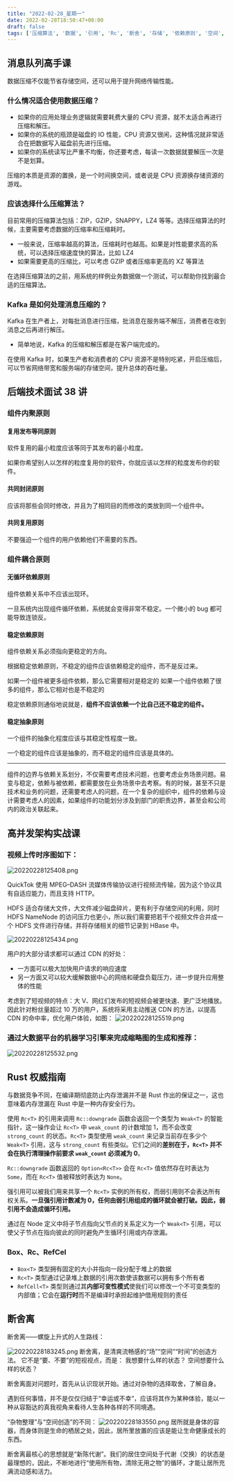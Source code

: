```yaml
---
title: "2022-02-28_星期一"
date: 2022-02-28T18:50:47+08:00
draft: false
tags: ['压缩算法', '数据', '引用', 'Rc', '断舍', '存储', '依赖原则', '空间', '粒度', '类型']
---
```


## 消息队列高手课

数据压缩不仅能节省存储空间，还可以用于提升网络传输性能。

### 什么情况适合使用数据压缩？

- 如果你的应用处理业务逻辑就需要耗费大量的 CPU 资源，就不太适合再进行压缩和解压。
- 如果你的系统的瓶颈是磁盘的 IO 性能，CPU 资源又很闲，这种情况就非常适合在把数据写入磁盘前先进行压缩。
- 如果你的系统读写比严重不均衡，你还要考虑，每读一次数据就要解压一次是不是划算。

压缩的本质是资源的置换，是一个时间换空间，或者说是 CPU 资源换存储资源的游戏。

### 应该选择什么压缩算法？

目前常用的压缩算法包括：ZIP，GZIP，SNAPPY，LZ4 等等。选择压缩算法的时候，主要需要考虑数据的压缩率和压缩耗时。

- 一般来说，压缩率越高的算法，压缩耗时也越高。如果是对性能要求高的系统，可以选择压缩速度快的算法，比如 LZ4
- 如果需要更高的压缩比，可以考虑 GZIP 或者压缩率更高的 XZ 等算法

在选择压缩算法的之前，用系统的样例业务数据做一个测试，可以帮助你找到最合适的压缩算法。

### Kafka 是如何处理消息压缩的？

Kafka 在生产者上，对每批消息进行压缩，批消息在服务端不解压，消费者在收到消息之后再进行解压。

- 简单地说，Kafka 的压缩和解压都是在客户端完成的。

在使用 Kafka 时，如果生产者和消费者的 CPU 资源不是特别吃紧，开启压缩后，可以节省网络带宽和服务端的存储空间，提升总体的吞吐量。

## 后端技术面试 38 讲

### 组件内聚原则

#### 复用发布等同原则

软件复用的最小粒度应该等同于其发布的最小粒度。

如果你希望别人以怎样的粒度复用你的软件，你就应该以怎样的粒度发布你的软件。

#### 共同封闭原则

应该将那些会同时修改，并且为了相同目的而修改的类放到同一个组件中。

#### 共同复用原则

不要强迫一个组件的用户依赖他们不需要的东西。

### 组件耦合原则

#### 无循环依赖原则

组件依赖关系中不应该出现环。

一旦系统内出现组件循环依赖，系统就会变得非常不稳定。一个微小的 bug 都可能导致连锁反。

#### 稳定依赖原则

组件依赖关系必须指向更稳定的方向。

根据稳定依赖原则，不稳定的组件应该依赖稳定的组件，而不是反过来。

如果一个组件被更多组件依赖，那么它需要相对是稳定的
如果一个组件依赖了很多的组件，那么它相对也是不稳定的

稳定依赖原则通俗地说就是，**组件不应该依赖一个比自己还不稳定的组件。**

#### 稳定抽象原则

一个组件的抽象化程度应该与其稳定性程度一致。

一个稳定的组件应该是抽象的，而不稳定的组件应该是具体的。

---

组件的边界与依赖关系划分，不仅需要考虑技术问题，也要考虑业务场景问题。易变与稳定，依赖与被依赖，都需要放在业务场景中去考察。有的时候，甚至不只是技术和业务的问题，还需要考虑人的问题，在一个复杂的组织中，组件的依赖与设计需要考虑人的因素，如果组件的功能划分涉及到部门的职责边界，甚至会和公司内的政治关联起来。

## 高并发架构实战课

### 视频上传时序图如下：

![20220228125408.png](20220228125408.png)

QuickTok 使用 MPEG–DASH 流媒体传输协议进行视频流传输，因为这个协议具有自适应能力，而且支持 HTTP。

HDFS 适合存储大文件，大文件减少磁盘碎片，更有利于存储空间的利用，同时 HDFS NameNode 的访问压力也更小，所以我们需要把若干个视频文件合并成一个 HDFS 文件进行存储，并将存储相关的细节记录到 HBase 中。

![20220228125434.png](20220228125434.png)

用户的大部分请求都可以通过 CDN 的好处：

- 一方面可以极大加快用户请求的响应速度
- 另一方面又可以较大缓解数据中心的网络和硬盘负载压力，进一步提升应用整体的性能

考虑到了短视频的特点：大 V、网红们发布的短视频会被更快速、更广泛地播放。因此针对粉丝量超过 10 万的用户，系统将采用主动推送 CDN 的方法，以提高 CDN 的命中率，优化用户体验，如图：
![20220228125519.png](20220228125519.png)

### 通过大数据平台的机器学习引擎来完成缩略图的生成和推荐：

![20220228125532.png](20220228125532.png)

## Rust 权威指南

与数据竞争不同，在编译期彻底防止内存泄漏并不是 Rust 作出的保证之一，这也意味着内存泄漏在 Rust 中是一种内存安全行为。

使用 `Rc<T>` 的引用来调用 `Rc::downgrade` 函数会返回一个类型为 `Weak<T>` 的智能指针，这一操作会让 `Rc<T>` 中 `weak_count` 的计数增加 1，而不会改变 `strong_count` 的状态。`Rc<T>` 类型使用 `weak_count` 来记录当前存在多少个 `Weak<T>` 引用，这与 `strong_count` 有些类似。它们之间的**差别在于，`Rc<T>` 并不会在执行清理操作前要求 `weak_count` 必须减为 0**。

`Rc::downgrade` 函数返回的 `Option<Rc<T>>` 会在 `Rc<T>` 值依然存在时表达为 `Some`，而在 `Rc<T>` 值被释放时表达为 `None`。

强引用可以被我们用来共享一个 `Rc<T>` 实例的所有权，而弱引用则不会表达所有权关系。**一旦强引用计数减为 0，任何由弱引用组成的循环就会被打破。因此，弱引用不会造成循环引用。**

通过在 Node 定义中将子节点指向父节点的关系定义为一个 `Weak<T>` 引用，可以使父子节点在指向彼此的同时避免产生循环引用或内存泄漏。

### Box、Rc、RefCel

- `Box<T>` 类型拥有固定的大小并指向一段分配于堆上的数据
- `Rc<T>` 类型通过记录堆上数据的引用次数使该数据可以拥有多个所有者
- `RefCell<T>` 类型则通过其**内部可变性模式**使我们可以修改一个不可变类型的内部值；它会在**运行时**而不是编译时承担起维护借用规则的责任

## 断舍离

断舍离——螺旋上升式的人生路线：

![20220228183245.png](20220228183245.png)
断舍离，是清爽流畅感的“场”“空间”“时间”的创造方法。
它不是“要、不要”的短视视点，而是：
我想要什么样的状态？
空间想要什么样的状态？

断舍离面对问题时，首先从认识现状开始。通过对杂物的选择取舍，了解自身。

遇到任何事情，并不是仅仅归结于“幸运或不幸”，应该将其作为某种体验，能以一种从容豁达的真我视角来看待人生各种各样的不同境遇。

“杂物整理”与“空间创造”的不同：
![20220228183550.png](20220228183550.png)
居所就是身体的容器，而身体则是生命的栖居之处，因此，居所里放置的应该是能让生命健康成长的东西。

断舍离最核心的思想就是“新陈代谢”。我们的居住空间处于代谢（交换）的状态是最理想的，因此，不断地进行“使用所有物，清除无用之物”的循环，才能让居所充满流动感和活力。
